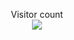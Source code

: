 <p align="center"> 
  Visitor count<br>
  <img src="https://profile-counter.glitch.me/toxbic/count.svg" />
</p>
